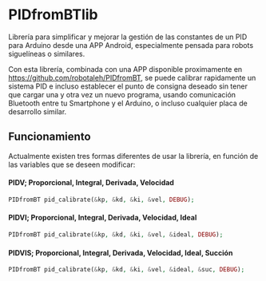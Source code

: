 # PIDfromBTlib

Librería para simplificar y mejorar la gestión de las constantes de un PID para Arduino desde una APP Android, especialmente pensada para robots siguelíneas o similares.

Con esta librería, combinada con una APP disponible proximamente en https://github.com/robotaleh/PIDfromBT, se puede calibrar rapidamente un sistema PID e incluso establecer el punto de consigna deseado sin tener que cargar una y otra vez un nuevo programa, usando comunicación Bluetooth entre tu Smartphone y el Arduino, o incluso cualquier placa de desarrollo similar.

## Funcionamiento
Actualmente existen tres formas diferentes de usar la librería, en función de las variables que se deseen modificar:

#### PIDV; Proporcional, Integral, Derivada, Velocidad
```php
PIDfromBT pid_calibrate(&kp, &kd, &ki, &vel, DEBUG);
```

#### PIDVI; Proporcional, Integral, Derivada, Velocidad, Ideal
```php
PIDfromBT pid_calibrate(&kp, &kd, &ki, &vel, &ideal, DEBUG);
```

#### PIDVIS; Proporcional, Integral, Derivada, Velocidad, Ideal, Succión
```php
PIDfromBT pid_calibrate(&kp, &kd, &ki, &vel, &ideal, &suc, DEBUG);
```
